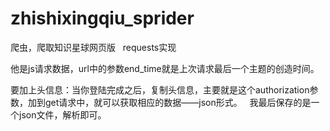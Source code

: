 # zhishixingqiu_sprider
爬虫，爬取知识星球网页版
 
requests实现


他是js请求数据，url中的参数end_time就是上次请求最后一个主题的创造时间。

要加上头信息：当你登陆完成之后，复制头信息，主要就是这个authorization参数，加到get请求中，就可以获取相应的数据——json形式。
 
我最后保存的是一个json文件，解析即可。
